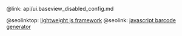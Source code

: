@link: api/ui.baseview_disabled_config.md

@seolinktop: [lightweight js framework](https://webix.com)
@seolink: [javascript barcode generator](https://webix.com/widget/barcode/)